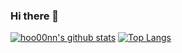 ### Hi there 👋

[![hoo00nn's github stats](https://github-readme-stats.vercel.app/api?username=hoo00nnshow_icons=true&theme=radical&hide=stars)](https://github.com/anuraghazra/github-readme-stats)
[![Top Langs](https://github-readme-stats.vercel.app/api/top-langs/?username=hoo00nn&layout=compact)](https://github.com/anuraghazra/github-readme-stats)
